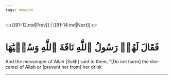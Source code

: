 ```yaml
---
tags: meccan
---
```


👈 [[91-12.md|Prev]] | [[91-14.md|Next]] 👉

# فَقَالَ لَهُمۡ رَسُولُ ٱللَّهِ نَاقَةَ ٱللَّهِ وَسُقۡيَٰهَا

And the messenger of Allah [Salih] said to them, "[Do not harm] the she-camel of Allah or [prevent her from] her drink

---

